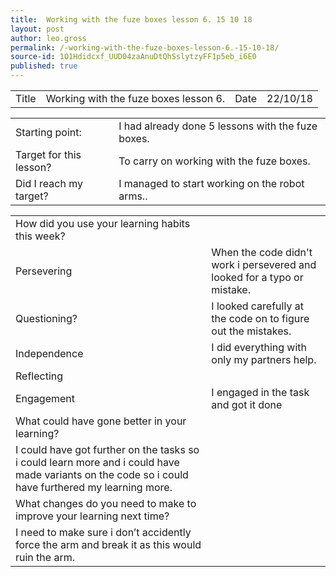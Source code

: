 ```yaml
---
title:  Working with the fuze boxes lesson 6. 15 10 18
layout: post
author: leo.gross
permalink: /-working-with-the-fuze-boxes-lesson-6.-15-10-18/
source-id: 1O1Hdidcxf_UUD04zaAnuDtQhSslytzyFF1p5eb_i6E0
published: true
---
```

<table>
  <tr>
    <td>Title</td>
    <td>Working with the fuze boxes lesson 6.</td>
    <td>Date</td>
    <td>22/10/18</td>
  </tr>
</table>


<table>
  <tr>
    <td>Starting point:</td>
    <td>I had already done 5 lessons with the fuze boxes.</td>
  </tr>
  <tr>
    <td>Target for this lesson?</td>
    <td>To carry on working with the fuze boxes.</td>
  </tr>
  <tr>
    <td>Did I reach my target? </td>
    <td>I managed to start working on the robot arms..</td>
  </tr>
</table>


<table>
  <tr>
    <td>How did you use your learning habits this week?</td>
    <td></td>
  </tr>
  <tr>
    <td>Persevering</td>
    <td>When the code didn't work i persevered and looked for a typo or mistake.</td>
  </tr>
  <tr>
    <td>Questioning?</td>
    <td>I looked carefully at the code on  to figure out the mistakes.</td>
  </tr>
  <tr>
    <td>Independence</td>
    <td>I did everything with only my partners help.</td>
  </tr>
  <tr>
    <td>Reflecting</td>
    <td></td>
  </tr>
  <tr>
    <td>Engagement</td>
    <td>I engaged in the task and got it done</td>
  </tr>
  <tr>
    <td>What could have gone better in your learning?</td>
    <td></td>
  </tr>
  <tr>
    <td>I could have got further on the tasks so i could learn more and i could have made variants on the code so i could have furthered my learning more.</td>
    <td></td>
  </tr>
  <tr>
    <td>What changes do you need to make to improve your learning next time?</td>
    <td></td>
  </tr>
  <tr>
    <td>I need to make sure i don’t accidently force the arm and break it as this would ruin the arm.</td>
    <td></td>
  </tr>
</table>


